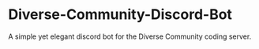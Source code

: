 # Diverse-Community-Discord-Bot
A simple yet elegant discord bot for the Diverse Community coding server.
